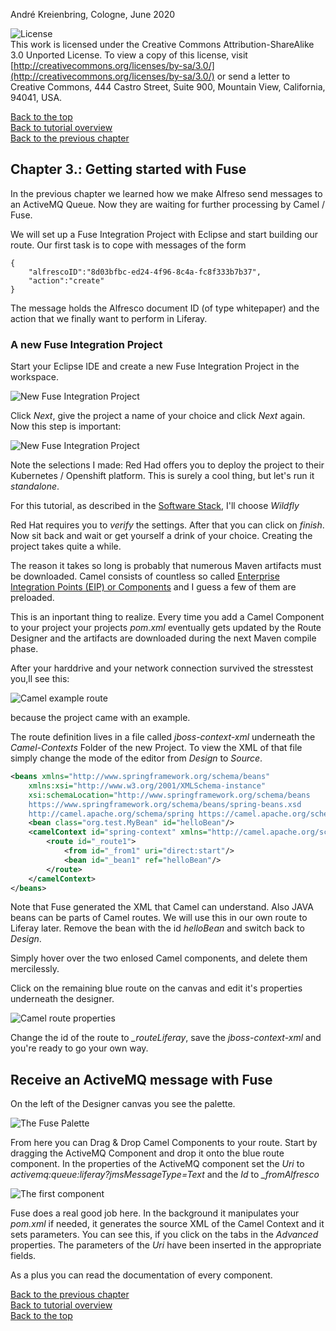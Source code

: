 André Kreienbring, Cologne, June 2020

![License](img/cc-by-sa-88x31.png)<br>
This work is licensed under the Creative Commons Attribution-ShareAlike 3.0 Unported License. To view a copy of this license, visit [http://creativecommons.org/licenses/by-sa/3.0/](http://creativecommons.org/licenses/by-sa/3.0/) or send a letter to Creative Commons, 444 Castro Street, Suite 900, Mountain View, California, 94041, USA.

[Back to the top](../index.md)<br>
[Back to tutorial overview](index.md)<br>
[Back to the previous chapter](messagesending.md)

## Chapter 3.: Getting started with Fuse
In the previous chapter we learned how we make Alfreso send messages to an ActiveMQ Queue. Now they are  waiting for further processing by Camel / Fuse.

We will set up a Fuse Integration Project with Eclipse and start building our route. Our first task is to cope with messages of the form
```
{
	"alfrescoID":"8d03bfbc-ed24-4f96-8c4a-fc8f333b7b37",
	"action":"create"
}
```
The message holds the Alfresco document ID (of type whitepaper) and the action that we finally want to perform in Liferay.

### A new Fuse Integration Project
Start your Eclipse IDE and create a new Fuse Integration Project in the workspace.

![New Fuse Integration Project](img/new_fuse_integration_project.png)

Click *Next*, give the project a name of your choice and click *Next* again. Now this step is important:

![New Fuse Integration Project](img/new_fuse_integration_project2.png)

Note the selections I made:
Red Had offers you to deploy the project to their Kubernetes / Openshift platform. This is surely a cool thing, but let's run it *standalone*.

For this tutorial, as described in the [Software Stack](softwarestack.md), I'll choose *Wildfly*

Red Hat requires you to *verify* the settings. After that you can click on *finish*. Now sit back and wait or get yourself a drink of your choice. Creating the project takes quite a while.

The reason it takes so long is probably that numerous Maven artifacts must be downloaded. Camel consists of countless so called [Enterprise Integration Points (EIP) or Components](https://access.redhat.com/documentation/en-us/red_hat_fuse/7.6/html/apache_camel_component_reference/components-overvew) and I guess a few of them are preloaded.

This is an inportant thing to realize. Every time you add a Camel Component to your project your projects *pom.xml* eventually gets updated by the Route Designer and the artifacts are downloaded during the next Maven compile phase.

After your harddrive and your network connection survived the stresstest you,ll see this:

![Camel example route](img/camel_example_route.png)

because the project came with an example.

The route definition lives in a file called *jboss-context-xml* underneath the *Camel-Contexts* Folder of the new Project. To view the XML of that file simply change the mode of the editor from *Design* to *Source*.

```xml
<beans xmlns="http://www.springframework.org/schema/beans"
    xmlns:xsi="http://www.w3.org/2001/XMLSchema-instance" 
    xsi:schemaLocation="http://www.springframework.org/schema/beans 
    https://www.springframework.org/schema/beans/spring-beans.xsd 
    http://camel.apache.org/schema/spring https://camel.apache.org/schema/spring/camel-spring.xsd">
    <bean class="org.test.MyBean" id="helloBean"/>
    <camelContext id="spring-context" xmlns="http://camel.apache.org/schema/spring">
        <route id="_route1">
            <from id="_from1" uri="direct:start"/>
            <bean id="_bean1" ref="helloBean"/>
        </route>
    </camelContext>
</beans>
```

Note that Fuse generated the XML that Camel can understand. Also JAVA beans can be parts of Camel routes. We will use this in our own route to Liferay later. Remove the bean with the id *helloBean* and switch back to *Design*.

Simply hover over the two enlosed Camel components, and delete them mercilessly.

Click on the remaining blue route on the canvas and edit it's properties underneath the designer.

![Camel route properties](img/route_properties.png)

Change the id of the route to *_routeLiferay*, save the *jboss-context-xml*  and you're ready to go your own way.

## Receive an ActiveMQ message with Fuse
On the left of the Designer canvas you see the palette.

![The Fuse Palette](img/fuse_palette.png)

From here you can Drag & Drop Camel Components to your route.
Start by dragging the ActiveMQ Component and drop it onto the blue route component.
In the properties of the ActiveMQ component set the *Uri* to *activemq:queue:liferay?jmsMessageType=Text* and the *Id* to *_fromAlfresco*

![The first component](img/fuse_first_component.png)

Fuse does a real good job here. In the background it manipulates your *pom.xml* if needed, it generates the source XML of the Camel Context and it sets parameters. You can see this, if you click on the tabs in the *Advanced* properties. The parameters of the *Uri* have been inserted in the appropriate fields.

As a plus you can read the documentation of every component. 

[Back to the previous chapter](messagesending.md)<br> 
[Back to tutorial overview](index.md)<br> 
[Back to the top](../index.md)
